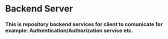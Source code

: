 # Backend Server

### This is repository backend services for client to comunicate for example: Authentication/Authorization service etc.
